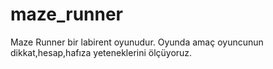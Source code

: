 # maze_runner
Maze Runner bir labirent oyunudur. Oyunda amaç oyuncunun dikkat,hesap,hafıza yeteneklerini ölçüyoruz.
